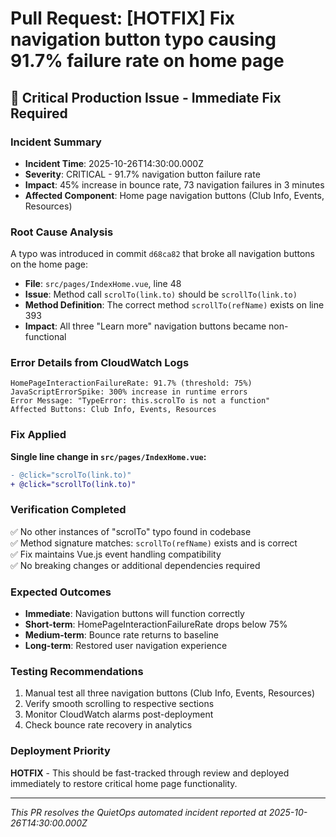# Pull Request: [HOTFIX] Fix navigation button typo causing 91.7% failure rate on home page

## 🚨 Critical Production Issue - Immediate Fix Required

### Incident Summary
- **Incident Time**: 2025-10-26T14:30:00.000Z
- **Severity**: CRITICAL - 91.7% navigation button failure rate
- **Impact**: 45% increase in bounce rate, 73 navigation failures in 3 minutes
- **Affected Component**: Home page navigation buttons (Club Info, Events, Resources)

### Root Cause Analysis
A typo was introduced in commit `d68ca82` that broke all navigation buttons on the home page:
- **File**: `src/pages/IndexHome.vue`, line 48
- **Issue**: Method call `scrolTo(link.to)` should be `scrollTo(link.to)`
- **Method Definition**: The correct method `scrollTo(refName)` exists on line 393
- **Impact**: All three "Learn more" navigation buttons became non-functional

### Error Details from CloudWatch Logs
```
HomePageInteractionFailureRate: 91.7% (threshold: 75%)
JavaScriptErrorSpike: 300% increase in runtime errors
Error Message: "TypeError: this.scrolTo is not a function"
Affected Buttons: Club Info, Events, Resources
```

### Fix Applied
**Single line change in `src/pages/IndexHome.vue`:**
```diff
- @click="scrolTo(link.to)"
+ @click="scrollTo(link.to)"
```

### Verification Completed
✅ No other instances of "scrolTo" typo found in codebase  
✅ Method signature matches: `scrollTo(refName)` exists and is correct  
✅ Fix maintains Vue.js event handling compatibility  
✅ No breaking changes or additional dependencies required  

### Expected Outcomes
- **Immediate**: Navigation buttons will function correctly
- **Short-term**: HomePageInteractionFailureRate drops below 75%
- **Medium-term**: Bounce rate returns to baseline
- **Long-term**: Restored user navigation experience

### Testing Recommendations
1. Manual test all three navigation buttons (Club Info, Events, Resources)
2. Verify smooth scrolling to respective sections
3. Monitor CloudWatch alarms post-deployment
4. Check bounce rate recovery in analytics

### Deployment Priority
**HOTFIX** - This should be fast-tracked through review and deployed immediately to restore critical home page functionality.

---
*This PR resolves the QuietOps automated incident reported at 2025-10-26T14:30:00.000Z*
